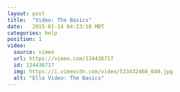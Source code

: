 ```yaml
---
layout: post
title:  "Video: The Basics"
date:   2015-01-14 04:23:18 MDT
categories: help
position: 1
video:
  source: vimeo
  url: https://vimeo.com/124436717
  id: 124436717
  img: https://i.vimeocdn.com/video/523432468_640.jpg
  alt: "Ello Video: The Basics"
---
```

